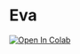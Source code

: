 # Eva
<a target="_blank" href="https://colab.research.google.com/drive/1KvmCmAmMROnM2JK22vXyaQZtHrqUCEf9?usp=sharing">
  <img src="https://colab.research.google.com/assets/colab-badge.svg" alt="Open In Colab"/>
</a>
